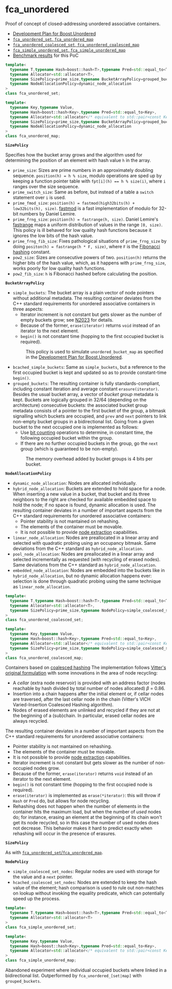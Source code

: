 # fca_unordered
Proof of concept of closed-addressing unordered associative containers.
* [Development Plan for Boost.Unordered](https://pdimov.github.io/articles/unordered_dev_plan.html)
* [`fca_unordered_set`, `fca_unordered_map`](#fca_unordered_*)
* [`fca_unordered_coalesced_set`, `fca_unordered_coalesced_map`](#fca_unordered_coalesced)
* [`fca_simple_unordered_set`, `fca_simple_unordered_map`](#fca_simple_unordered)
* [Benchmark results](https://github.com/joaquintides/fca_unordered/actions) for this PoC

<a name="fca_unordered_*"></a>

```cpp
template<
  typename T,typename Hash=boost::hash<T>,typename Pred=std::equal_to<T>,
  typename Allocator=std::allocator<T>,
  typename SizePolicy=prime_size,typename BucketArrayPolicy=grouped_buckets,
  typename NodeAllocationPolicy=dynamic_node_allocation
>
class fca_unordered_set;

template<
  typename Key,typename Value,
  typename Hash=boost::hash<Key>,typename Pred=std::equal_to<Key>,
  typename Allocator=std::allocator</* equivalent to std::pair<const Key,Value> */>,
  typename SizePolicy=prime_size,typename BucketArrayPolicy=grouped_buckets,
  typename NodeAllocationPolicy=dynamic_node_allocation
>
class fca_unordered_map;
```

**`SizePolicy`**

Specifies how the bucket array grows and the algorithm used for determining the position
of an element with hash value `h` in the array.
* `prime_size`: Sizes are prime numbers in an approximately doubling sequence. `position(h) = h % size`,
modulo operations are sped up by keeping a function pointer table with `fpt[i](h) == h % size(i)`,
where `i` ranges over the size sequence.
* `prime_switch_size`: Same as before, but instead of a table a `switch` statement over `i` is used.
* `prime_fmod_size`: `position(h) = fastmod(high32bits(h) + low32bits(h), size)`.
[fastmod](https://github.com/lemire/fastmod) is a fast implementation of modulo for 32-bit numbers
by Daniel Lemire.
* `prime_frng_size`: `position(h) = fastrange(h, size)`. Daniel Lemire's [fastrange](https://github.com/lemire/fastrange)
maps a uniform distribution of values in the range `[0, size)`. This policy is ill behaved for
low quality hash functions because it ignores the low bits of the hash value.
* `prime_frng_fib_size`: Fixes pathological situations of `prime_frng_size` by doing
`positon(h) = fastrange(h * F, size)`, where `F` is the
[Fibonacci hashing](https://en.wikipedia.org/wiki/Hash_function#Fibonacci_hashing) constant.
* `pow2_size`: Sizes are consecutive powers of two. `position(h)` returns the higher bits of the
hash value, which, as it happens with `prime_frng_size`, works poorly for low quality hash functions.
* `pow2_fib_size`: `h` is Fibonacci hashed before calculating the position.

**`BucketArrayPolicy`**
* `simple_buckets`: The bucket array is a plain vector of node pointers without additional metadata.
The resulting container deviates from the C++ standard requirements for unordered associative
containers in three aspects:
  * Iterator increment is not constant but gets slower as the number of empty buckets grow;
    see [N2023](http://www.open-std.org/jtc1/sc22/wg21/docs/papers/2006/n2023.pdf) for details.
  * Because of the former, `erase(iterator)` returns `void` instead of an iterator to the next
    element.
  * `begin()` is not constant time (hopping to the first occupied bucket is required).
<div style="list-style-type: none;margin-left: 40px;">
  <ul>This policy is used to simulate <code>unordered_bucket_map</code> as specified in the
    <a href="https://pdimov.github.io/articles/unordered_dev_plan.html">Development Plan for Boost.Unordered</a>.
  </ul>
</div>

* `bcached_simple_buckets`: Same as `simple_buckets`, but a reference to the first occupied bucket
is kept and updated so as to provide constant-time `begin()`.
* `grouped_buckets`: The resulting container is fully standards-compliant, including constant
iteration and average constant `erasure(iterator)`. Besides the usual bucket array, a vector
of *bucket group* metadata is kept. Buckets are logically grouped in 32/64 (depending on the
architecture) consecutive buckets: the associated bucket group metadata consists of a pointer
to the first bucket of the group, a bitmask signalling which buckets are occupied,
and `prev` and `next` pointers to link non-empty bucket groups in a bidirectional list.
Going from a given bucket to the next occupied one is implemented as follows:
  * Use [bit counting](https://www.boost.org/libs/core/doc/html/core/bit.html) operations to
    determine, in constant time, the following occupied bucket within the group.
  * If there are no further occupied buckets in the group, go the `next` group (which is
    guaranteed to be non-empty).
<div style="list-style-type: none;margin-left: 40px;">
  <ul>The memory overhead added by bucket groups is 4 bits per bucket.</ul>
</div>

**`NodeAllocationPolicy`**
* `dynamic_node_allocation`: Nodes are allocated individually.
* `hybrid_node_allocation`: Buckets are extended to hold space for a node. When inserting
a new value in a bucket, that bucket and its three neighbors to the right are checked for
available embedded space to hold the node; if no space is found, dynamic allocation is used.
The resulting container deviates in a number of important aspects from the C++ standard
requirements for unordered associative containers:
  * Pointer stability is not mantained on rehashing.
  * The elements of the container must be movable.
  * It is not possible to provide [node extraction](https://en.cppreference.com/w/cpp/container/node_handle)
  capabilities.
* `linear_node_allocation`: Nodes are preallocated in a linear array and selected with
quadratic probing using an occupancy bitmask. Same deviations from the C++ standard as
`hybrid_node_allocation`.
* `pool_node_allocation`: Nodes are preallocated in a linear array and selected
incrementally as requested (with recycling of erased nodes). Same deviations from the
C++ standard as `hybrid_node_allocation`.
* `embedded_node_allocation`: Nodes are embedded into the buckets like in
`hybrid_node_allocation`, but no dynamic allocation happens ever: selection is done
through quadratic probing using the same technique as `linear_node_allocation`.

<a name="fca_unordered_coalesced"></a>

```cpp
template<
  typename T,typename Hash=boost::hash<T>,typename Pred=std::equal_to<T>,
  typename Allocator=std::allocator<T>,
  typename SizePolicy=prime_size,typename NodePolicy=simple_coalesced_set_nodes
>
class fca_unordered_coalesced_set;

template<
  typename Key,typename Value,
  typename Hash=boost::hash<Key>,typename Pred=std::equal_to<Key>,
  typename Allocator=std::allocator</* equivalent to std::pair<const Key,Value> */>,
  typename SizePolicy=prime_size,typename NodePolicy=simple_coalesced_set_nodes
>
class fca_unordered_coalesced_map;
```

Containers based on [coalesced hashing](https://en.wikipedia.org/wiki/Coalesced_hashing)
The implementation follows [Vitter's original formulation](https://citeseerx.ist.psu.edu/viewdoc/download?doi=10.1.1.119.6552&rep=rep1&type=pdf)
with some innovations in the area of node recycling:
* A *cellar* (extra node reservoir) is provided with an address factor
(nodes reachable by hash divided by total number of nodes allocated) *β* = 0.86.
* Insertion into a chain happens after the initial element or, if cellar nodes are traversed,
after the last cellar node in the chain (Vitter's VICH Varied-Insertion Coalesced Hashing
algorithm).
* Nodes of erased elements are unlinked and recycled if they are not at the beginning
of a (sub)chain. In particular, erased cellar nodes are always recycled.

The resulting container deviates in a number of important aspects from the C++ standard
requirements for unordered associative containers:

* Pointer stability is not mantained on rehashing.
* The elements of the container must be movable.
* It is not possible to provide [node extraction](https://en.cppreference.com/w/cpp/container/node_handle)
capabilities.
* Iterator increment is not constant but gets slower as the number of non-occupied nodes grow.
* Because of the former, `erase(iterator)` returns `void` instead of an iterator to the next
  element.
* `begin()` is not constant time (hopping to the first occupied node is required).
* `erase(iterator)` is implemented as `erase(*iterator)`: this will throw if `Hash` or `Pred` do,
but allows for node recycling.
* Rehashing does not happen when the number of elements in the container hits the maximum load,
but when the number of *used* nodes do; for instance, erasing an element at the beginning of
its chain won't get its node recycled, so in this case the number of used nodes does not
decrease. This behavior makes it hard to predict exactly when rehashing will occur in the
presence of erasures.
  
**`SizePolicy`**

As with [`fca_unordered_set`/`fca_unordered_map`](#fca_unordered_*).

**`NodePolicy`**
* `simple_coalesced_set_nodes`: Regular nodes are used with storage for the value and a `next` pointer.
* `hcached_coalesced_set_nodes`: Nodes are extended to keep the hash value of the element; hash
comparison is used to rule out non-matches on lookup without invoking the equality predicate,
which can potentially speed up the process.

<a name="fca_simple_unordered"></a>

```cpp
template<
  typename T,typename Hash=boost::hash<T>,typename Pred=std::equal_to<T>,
  typename Allocator=std::allocator<T>
>
class fca_simple_unordered_set;

template<
  typename Key,typename Value,
  typename Hash=boost::hash<Key>,typename Pred=std::equal_to<Key>,
  typename Allocator=std::allocator</* equivalent to std::pair<const Key,Value> */>
>
class fca_simple_unordered_map;
```

Abandoned experiment where individual occupied buckets where linked in a bidirectional
list. Outperformed by `fca_unordered_[set|map]` with `grouped_buckets`.


